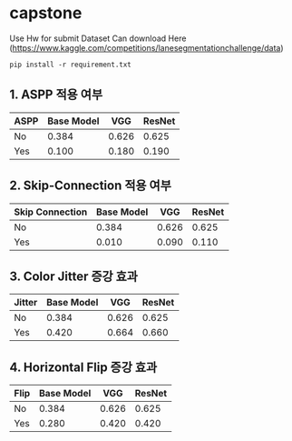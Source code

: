 # capstone
Use Hw for submit
Dataset Can download Here (https://www.kaggle.com/competitions/lanesegmentationchallenge/data)
```
pip install -r requirement.txt  
```
## 1. ASPP 적용 여부 
| ASPP | Base Model | VGG   | ResNet |
| ---- | ---------- | ----- | ------ |
| No   | 0.384      | 0.626 | 0.625  |
| Yes  | 0.100      | 0.180 | 0.190  |

## 2. Skip-Connection 적용 여부

| Skip Connection | Base Model | VGG   | ResNet |
| --------------- | ---------- | ----- | ------ |
| No              | 0.384      | 0.626 | 0.625  |
| Yes             | 0.010      | 0.090 | 0.110  |

## 3. Color Jitter 증강 효과

| Jitter | Base Model | VGG   | ResNet |
| ------ | ---------- | ----- | ------ |
| No     | 0.384      | 0.626 | 0.625  |
| Yes    | 0.420      | 0.664 | 0.660  |

## 4. Horizontal Flip 증강 효과

| Flip | Base Model | VGG   | ResNet |
| ---- | ---------- | ----- | ------ |
| No   | 0.384      | 0.626 | 0.625  |
| Yes  | 0.280      | 0.420 | 0.420  |
